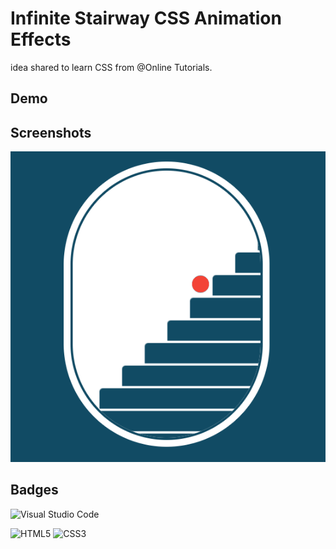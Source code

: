 
# Infinite Stairway CSS Animation Effects

idea shared to learn CSS from @Online Tutorials.

## Demo
## Screenshots

![App Screenshot](/src/gif/AnimationInfinite%20Stairway.gif)


## Badges
![Visual Studio Code](https://img.shields.io/badge/Visual%20Studio%20Code-0078d7.svg?style=for-the-badge&logo=visual-studio-code&logoColor=white)

<!-- Suggested code may be subject to a license. Learn more: ~LicenseLog:2573108470. -->
![HTML5](https://img.shields.io/badge/html5-%23E34F26.svg?style=for-the-badge&logo=html5&logoColor=white)
![CSS3](https://img.shields.io/badge/css3-%231572B6.svg?style=for-the-badge&logo=css3&logoColor=white)

